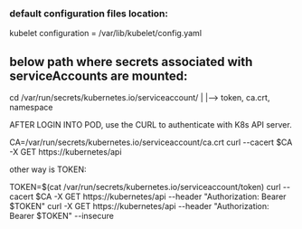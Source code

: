 ### default configuration files location:

kubelet configuration = /var/lib/kubelet/config.yaml

## below path where secrets associated with serviceAccounts are mounted:
cd /var/run/secrets/kubernetes.io/serviceaccount/
 |
 |--> token, ca.crt, namespace  
 
AFTER LOGIN INTO POD, use the CURL to authenticate with K8s API server.
 
 CA=/var/run/secrets/kubernetes.io/serviceaccount/ca.crt
 curl --cacert $CA -X GET https://kubernetes/api

other way is TOKEN:

TOKEN=$(cat /var/run/secrets/kubernetes.io/serviceaccount/token)
curl --cacert $CA -X GET https://kubernetes/api --header "Authorization: Bearer $TOKEN"
curl  -X GET https://kubernetes/api --header "Authorization: Bearer $TOKEN" --insecure





